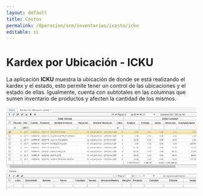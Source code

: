 ```yaml
---
layout: default
title: Costos
permalink: /Operacion/scm/inventarios/icosto/icku
editable: si
---
```


# Kardex por Ubicación - ICKU

La aplicación **ICKU** muestra la ubicación de donde se está realizando el kardex y el estado, esto permite tener un control de las ubicaciones y el estado de ellas. Igualmente, cuenta con subtotales en las columnas que sumen inventario de productos y afecten la cantidad de los mismos.  


![](icku1.png)



